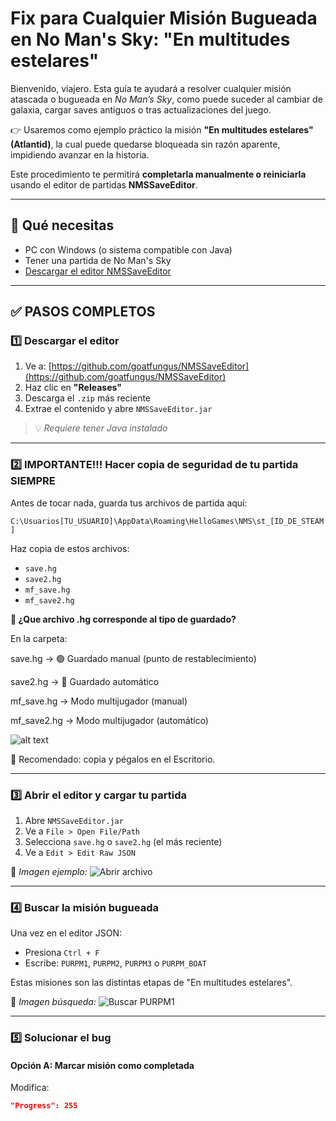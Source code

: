# Fix para Cualquier Misión Bugueada en No Man's Sky: "En multitudes estelares"

Bienvenido, viajero. Esta guía te ayudará a resolver cualquier misión atascada o bugueada en *No Man’s Sky*, como puede suceder al cambiar de galaxia, cargar saves antiguos o tras actualizaciones del juego.

👉 Usaremos como ejemplo práctico la misión **"En multitudes estelares" (Atlantid)**, la cual puede quedarse bloqueada sin razón aparente, impidiendo avanzar en la historia.

Este procedimiento te permitirá **completarla manualmente o reiniciarla** usando el editor de partidas **NMSSaveEditor**.

---

## 🧰 Qué necesitas

- PC con Windows (o sistema compatible con Java)
- Tener una partida de No Man's Sky
- [Descargar el editor NMSSaveEditor](https://github.com/goatfungus/NMSSaveEditor)

---

## ✅ PASOS COMPLETOS

### 1️⃣ Descargar el editor

1. Ve a: [https://github.com/goatfungus/NMSSaveEditor](https://github.com/goatfungus/NMSSaveEditor)
2. Haz clic en **"Releases"**
3. Descarga el `.zip` más reciente
4. Extrae el contenido y abre `NMSSaveEditor.jar`

> 💡 *Requiere tener Java instalado*

---

### 2️⃣ IMPORTANTE!!! Hacer copia de seguridad de tu partida SIEMPRE

Antes de tocar nada, guarda tus archivos de partida aquí:

``C:\Usuarios[TU_USUARIO]\AppData\Roaming\HelloGames\NMS\st_[ID_DE_STEAM]``


Haz copia de estos archivos:

- `save.hg`
- `save2.hg`
- `mf_save.hg`
- `mf_save2.hg`

__💾 ¿Que archivo .hg corresponde al tipo de guardado?__

En la carpeta:

save.hg → 🟢 Guardado manual (punto de restablecimiento)

save2.hg → 🔵 Guardado automático

mf_save.hg → Modo multijugador (manual)

mf_save2.hg → Modo multijugador (automático)

![alt text](image.png)

📁 Recomendado: copia y pégalos en el Escritorio.

---

### 3️⃣ Abrir el editor y cargar tu partida

1. Abre `NMSSaveEditor.jar`
2. Ve a `File > Open File/Path`
3. Selecciona `save.hg` o `save2.hg` (el más reciente)
4. Ve a `Edit > Edit Raw JSON`

📸 *Imagen ejemplo:*
![Abrir archivo](ruta_imagen_open.png)

---

### 4️⃣ Buscar la misión bugueada

Una vez en el editor JSON:

- Presiona `Ctrl + F`
- Escribe: `PURPM1`, `PURPM2`, `PURPM3` o `PURPM_BOAT`

Estas misiones son las distintas etapas de "En multitudes estelares".

📸 *Imagen búsqueda:*
![Buscar PURPM1](ruta_imagen_buscar.png)

---

### 5️⃣ Solucionar el bug

#### Opción A: Marcar misión como completada

Modifica:

```json
"Progress": 255



